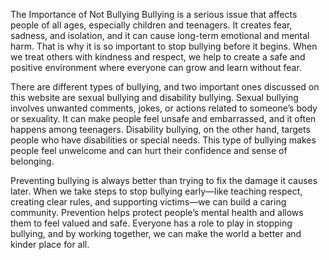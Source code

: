 The Importance of Not Bullying
Bullying is a serious issue that affects people of all ages, especially children and teenagers. It creates fear, sadness, and isolation, and it can cause long-term emotional and mental harm. That is why it is so important to stop bullying before it begins. When we treat others with kindness and respect, we help to create a safe and positive environment where everyone can grow and learn without fear.

There are different types of bullying, and two important ones discussed on this website are sexual bullying and disability bullying. Sexual bullying involves unwanted comments, jokes, or actions related to someone’s body or sexuality. It can make people feel unsafe and embarrassed, and it often happens among teenagers. Disability bullying, on the other hand, targets people who have disabilities or special needs. This type of bullying makes people feel unwelcome and can hurt their confidence and sense of belonging.

Preventing bullying is always better than trying to fix the damage it causes later. When we take steps to stop bullying early—like teaching respect, creating clear rules, and supporting victims—we can build a caring community. Prevention helps protect people’s mental health and allows them to feel valued and safe. Everyone has a role to play in stopping bullying, and by working together, we can make the world a better and kinder place for all.
